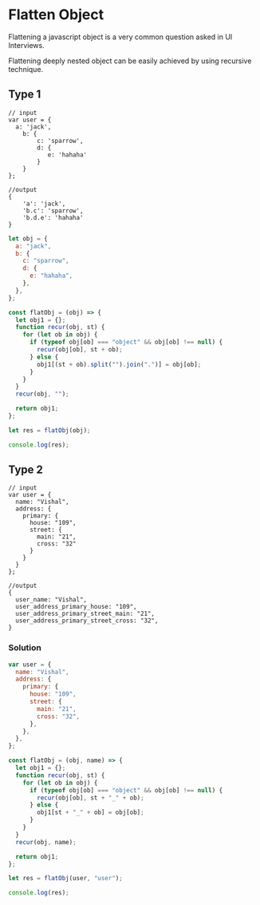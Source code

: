 # Flatten Object

Flattening a javascript object is a very common question asked in UI Interviews.

Flattening deeply nested object can be easily achieved by using recursive technique.

## Type 1

```
// input
var user = {
  a: 'jack',
    b: {
        c: 'sparrow',
        d: {
           e: 'hahaha'
        }
    }
};

//output
{
    'a': 'jack',
    'b.c': 'sparrow',
    'b.d.e': 'hahaha'
}
```

```javascript
let obj = {
  a: "jack",
  b: {
    c: "sparrow",
    d: {
      e: "hahaha",
    },
  },
};

const flatObj = (obj) => {
  let obj1 = {};
  function recur(obj, st) {
    for (let ob in obj) {
      if (typeof obj[ob] === "object" && obj[ob] !== null) {
        recur(obj[ob], st + ob);
      } else {
        obj1[(st + ob).split("").join(".")] = obj[ob];
      }
    }
  }
  recur(obj, "");

  return obj1;
};

let res = flatObj(obj);

console.log(res);
```

## Type 2

```
// input
var user = {
  name: "Vishal",
  address: {
    primary: {
      house: "109",
      street: {
        main: "21",
        cross: "32"
      }
    }
  }
};

//output
{
  user_name: "Vishal",
  user_address_primary_house: "109",
  user_address_primary_street_main: "21",
  user_address_primary_street_cross: "32",
}
```

### Solution

```javascript
var user = {
  name: "Vishal",
  address: {
    primary: {
      house: "109",
      street: {
        main: "21",
        cross: "32",
      },
    },
  },
};

const flatObj = (obj, name) => {
  let obj1 = {};
  function recur(obj, st) {
    for (let ob in obj) {
      if (typeof obj[ob] === "object" && obj[ob] !== null) {
        recur(obj[ob], st + "_" + ob);
      } else {
        obj1[st + "_" + ob] = obj[ob];
      }
    }
  }
  recur(obj, name);

  return obj1;
};

let res = flatObj(user, "user");

console.log(res);
```
